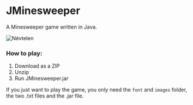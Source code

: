 # JMinesweeper
A Minesweeper game written in Java.

![Névtelen](https://user-images.githubusercontent.com/47695008/58725504-9eff7c00-83df-11e9-886f-64c6fadd51d8.png)

### How to play:

1. Download as a ZIP
2. Unzip
3. Run JMinesweeper.jar

If you just want to play the game, you only need the `font` and `images` folder, the two .txt files and the .jar file.
